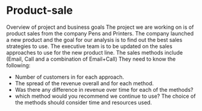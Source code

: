 # Product-sale
Overview of project and business goals
The project we are working on is of product sales from the company Pens and Printers.
The company launched a new product and the goal for our analysis is to find out the best sales strategies
to use. The executive team is to be updated on the sales approaches to use for the new product line.
The sales methods include (Email, Call and a combination of Email+Call)
They need to know the following:
- Number of customers in for each approach.
- The spread of the revenue overall and for each method.
- Was there any difference in revenue over time for each of the methods?
- which method would you recommend we continue to use? 
The choice of the  methods should consider time and resources used.

